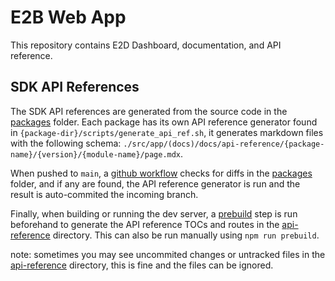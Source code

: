 # E2B Web App

This repository contains E2D Dashboard, documentation, and API reference.

## SDK API References

The SDK API references are generated from the source code in the [packages](../../packages) folder.
Each package has its own API reference generator found in `{package-dir}/scripts/generate_api_ref.sh`, it generates markdown files with the following schema: `./src/app/(docs)/docs/api-reference/{package-name}/{version}/{module-name}/page.mdx`.

When pushed to `main`, a [github workflow](../../.github/workflows/generate_api_ref.yml) checks for diffs in the [packages](../../packages) folder, and if any are found, the API reference generator is run and the result is auto-commited the incoming branch.

Finally, when building or running the dev server, a [prebuild](./prebuild.js) step is run beforehand to generate the API reference TOCs and routes in the [api-reference](./src/app/(docs)/docs/api-reference) directory. This can also be run manually using `npm run prebuild`.

note: sometimes you may see uncommited changes or untracked files in the [api-reference](./src/app/(docs)/docs/api-reference) directory, this is fine and the files can be ignored.

